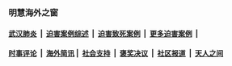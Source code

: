 
### 明慧海外之窗

####  [武汉肺炎](indexes/365.md?t=06210800) &nbsp;|&nbsp;  [迫害案例综述](indexes/328.md?t=06210800) &nbsp;|&nbsp; [迫害致死案例](indexes/277.md?t=06210800)  &nbsp;|&nbsp; [更多迫害案例](indexes/81.md?t=06210800)  &nbsp;|&nbsp; 
####  [时事评论](indexes/19.md?t=06210800) &nbsp;|&nbsp; [海外简讯](indexes/245.md?t=06210800)&nbsp;|&nbsp;  [社会支持](indexes/140.md?t=06210800) &nbsp;|&nbsp; [褒奖决议](indexes/282.md?t=06210800) &nbsp;|&nbsp; [社区报道](indexes/91.md?t=06210800)  &nbsp;|&nbsp; [天人之间](indexes/78.md?t=06210800) 

